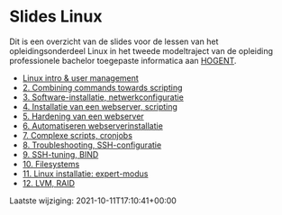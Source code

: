 # Slides Linux

Dit is een overzicht van de slides voor de lessen van het opleidingsonderdeel Linux in het tweede modeltraject van de opleiding professionele bachelor toegepaste informatica aan [HOGENT](https://www.hogent.be/).

- [Linux intro &amp; user management](01-linux-intro.html)
- [2. Combining commands towards scripting](02-towards-scripting.html)
- [3. Software-installatie, netwerkconfiguratie](03-software-installatie.html)
- [4. Installatie van een webserver, scripting](04-installatie-webserver.html)
- [5. Hardening van een webserver](05-hardening.html)
- [6. Automatiseren webserverinstallatie](06-automatiseren.html)
- [7. Complexe scripts, cronjobs](07-scripting-cronjobs.html)
- [8. Troubleshooting, SSH-configuratie](08-troubleshooting.html)
- [9. SSH-tuning, BIND](09-ssh-bind.html)
- [10. Filesystems](10-filesystems.html)
- [11. Linux installatie: expert-modus](11-expert-installatie.html)
- [12. LVM, RAID](12-LVM-RAID.html)

Laatste wijziging: 2021-10-11T17:10:41+00:00
